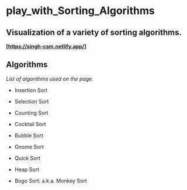

# play_with_Sorting_Algorithms

## Visualization of a variety of sorting algorithms.
**[https://singh-csm.netlify.app/]**


## Algorithms

*List of algorithms used on the page.*

-   Insertion Sort

-   Selection Sort

-   Counting Sort

-   Cocktail Sort

-   Bubble Sort

-   Gnome Sort

-   Quick Sort

-   Heap Sort

-   Bogo Sort: a.k.a. Monkey Sort



<!----------------------------------------------------------------------------->


[Insertion Sort]: https://en.wikipedia.org/wiki/Insertion_sort
[Selection Sort]: https://en.wikipedia.org/wiki/Selection_sort
[Counting Sort]: https://en.wikipedia.org/wiki/Counting_sort
[Cocktail Sort]: https://en.wikipedia.org/wiki/Cocktail_shaker_sort
[Bubble Sort]: https://en.wikipedia.org/wiki/Bubble_sort
[Gnome Sort]: https://en.wikipedia.org/wiki/Gnome_sort
[Quick Sort]: https://en.wikipedia.org/wiki/Quicksort
[Heap Sort]: https://en.wikipedia.org/wiki/Heapsort
[Bogo Sort]: https://en.wikipedia.org/wiki/Bogosort


<!---------------------------------[ Buttons ]--------------------------------->
